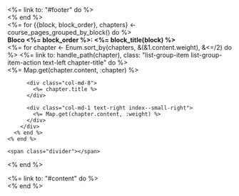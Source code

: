 <div class="container">
  <div class="row">
    <article class="article col-sm-12">
      <%= link to: "#footer" do %>
        <div class="pos arrow arrow-down"></div>
      <% end %>
    </article>
  </div>
</div>

<div class="list-group container">
  <%= for {{block, block_order}, chapters} <- course_pages_grouped_by_block() do %>
    <div class="list-group-item list-group-item-action text-left block-title">
      <div class="row">
        <div class="col-md-12">
          <strong>Bloco <%= block_order %>: <%= block_title(block) %></strong>
        </div>
      </div>
    </div>
    <%= for chapter <- Enum.sort_by(chapters, &(&1.content.weight), &<=/2) do %>
      <%= link to: handle_path(chapter), class: "list-group-item list-group-item-action text-left chapter-title" do %>
        <div class="row">
          <div class="col-md-1">
            <%= Map.get(chapter.content, :chapter) %>
          </div>

          <div class="col-md-8">
            <%= chapter.title %>
          </div>

          <div class="col-md-1 text-right index--small-right">
            <%= Map.get(chapter.content, :weight) %>
          </div>
        </div>
      <% end %>
    <% end %>

    <span class="divider"></span>
  <% end %>
</div>

<div class="container">
  <div class="row">
    <article class="article col-sm-12">
      <%= link to: "#content" do %>
        <div class="pos arrow arrow-up"></div>
      <% end %>
    </article>
  </div>
</div>
